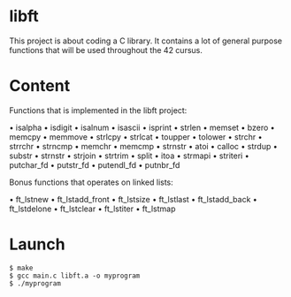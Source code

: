 # libft
This project is about coding a C library. It contains a lot of general purpose functions that will be used throughout the 42 cursus.

# Content

Functions that is implemented in the libft project:

  • isalpha
  • isdigit
  • isalnum
  • isascii
  • isprint
  • strlen
  • memset
  • bzero
  • memcpy
  • memmove
  • strlcpy
  • strlcat
  • toupper
  • tolower
  • strchr
  • strrchr
  • strncmp
  • memchr
  • memcmp
  • strnstr
  • atoi
  • calloc
  • strdup
  • substr
  • strnstr
  • strjoin
  • strtrim
  • split
  • itoa
  • strmapi
  • striteri
  • putchar_fd
  • putstr_fd
  • putendl_fd
  • putnbr_fd

Bonus functions that operates on linked lists:

  • ft_lstnew
  • ft_lstadd_front
  • ft_lstsize
  • ft_lstlast
  • ft_lstadd_back
  • ft_lstdelone
  • ft_lstclear
  • ft_lstiter
  • ft_lstmap
 
 
# Launch

  ```
  $ make
  $ gcc main.c libft.a -o myprogram
  $ ./myprogram
  ```
